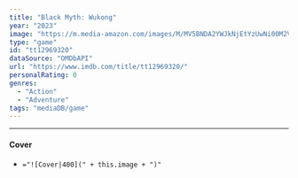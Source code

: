 ```yaml
---
title: "Black Myth: Wukong"
year: "2023"
image: "https://m.media-amazon.com/images/M/MV5BNDA2YWJkNjEtYzUwNi00M2ViLWEwYTktZWEwZjY0YzhjNWRhXkEyXkFqcGdeQXVyNDIwOTkyNjM@._V1_SX300.jpg"
type: "game"
id: "tt12969320"
dataSource: "OMDbAPI"
url: "https://www.imdb.com/title/tt12969320/"
personalRating: 0
genres: 
  - "Action"
  - "Adventure"
tags: "mediaDB/game"
---
```


---
#### Cover
- `="![Cover|400](" + this.image + ")"`